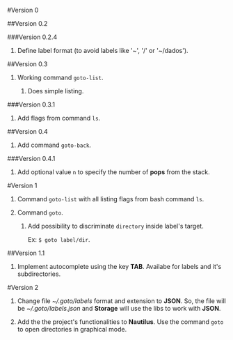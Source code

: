 #Version 0


##Version 0.2

###Version 0.2.4

1. Define label format (to avoid labels like '~', '/' or '~/dados').


##Version 0.3

1. Working command `goto-list`.

    1. Does simple listing.

###Version 0.3.1

1. Add flags from command `ls`.


##Version 0.4

1. Add command `goto-back`.

###Version 0.4.1

1. Add optional value `n` to specify the number of **pops** from the stack.



#Version 1

1. Command `goto-list` with all listing flags from bash command `ls`.

2. Command `goto`.

    1. Add possibility to discriminate `directory` inside label's target.

        Ex: `$ goto label/dir`.

##Version 1.1

1. Implement autocomplete using the key **TAB**. Availabe for labels and it's subdirectories.



#Version 2

1. Change file *~/.goto/labels* format and extension to **JSON**. So, the file will be *~/.goto/labels.json* and **Storage** will use the libs to work with **JSON**.

2. Add the the project's functionalities to **Nautilus**. Use the command `goto` to open directories in graphical mode.